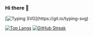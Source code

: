 ### Hi there 👋

[![Typing SVG](https://readme-typing-svg.herokuapp.com?color=%2336BCF7&lines=Welcome!)](https://git.io/typing-svg)

[![Top Langs](https://github-readme-stats.vercel.app/api/top-langs/?NarinaK=anuraghazra)](https://github.com/anuraghazra/github-readme-stats)
[![GitHub Streak](https://github-readme-streak-stats.herokuapp.com/?user=NarinaK)](https://git.io/streak-stats)


<!--
**NarinaK/NarinaK** is a ✨ _special_ ✨ repository because its `README.md` (this file) appears on your GitHub profile.

Here are some ideas to get you started:

- 🔭 I’m currently working on ...
- 🌱 I’m currently learning ...
- 👯 I’m looking to collaborate on ...
- 🤔 I’m looking for help with ...
- 💬 Ask me about ...
- 📫 How to reach me: ...
- 😄 Pronouns: ...
- ⚡ Fun fact: ...
-->

